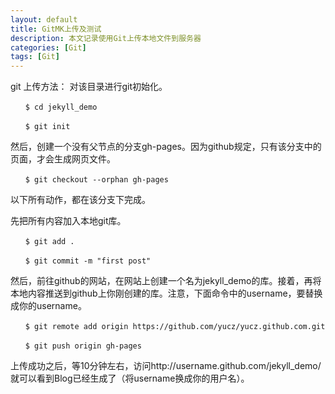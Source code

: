 ```yaml
---
layout: default
title: GitMK上传及测试
description: 本文记录使用Git上传本地文件到服务器
categories: [Git]
tags: [Git]
---
```

git 上传方法：
对该目录进行git初始化。

    　　$ cd jekyll_demo

    　　$ git init

然后，创建一个没有父节点的分支gh-pages。因为github规定，只有该分支中的页面，才会生成网页文件。

    　　$ git checkout --orphan gh-pages

以下所有动作，都在该分支下完成。

先把所有内容加入本地git库。

    　　$ git add .

    　　$ git commit -m "first post"

然后，前往github的网站，在网站上创建一个名为jekyll_demo的库。接着，再将本地内容推送到github上你刚创建的库。注意，下面命令中的username，要替换成你的username。

    　　$ git remote add origin https://github.com/yucz/yucz.github.com.git

    　　$ git push origin gh-pages

上传成功之后，等10分钟左右，访问http://username.github.com/jekyll_demo/就可以看到Blog已经生成了（将username换成你的用户名）。

